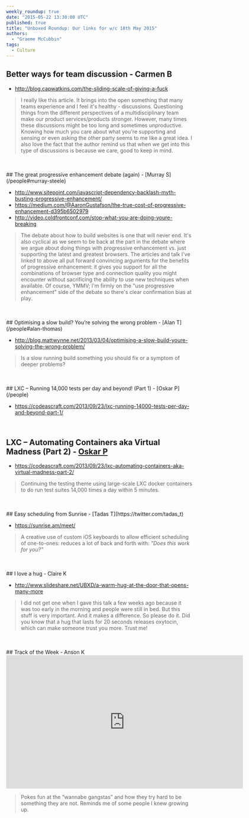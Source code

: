 ```yaml
---
weekly_roundup: true
date: "2015-05-22 13:30:00 UTC"
published: true
title: "Unboxed Roundup: Our links for w/c 18th May 2015"
authors:
  - "Graeme McCubbin"
tags:
  - Culture
---
```




## Better ways for team discussion - Carmen B

* http://blog.capwatkins.com/the-sliding-scale-of-giving-a-fuck

> I really like this article. It brings into the open something that many teams experience and I feel it's healthy - discussions. Questioning things from the different perspectives of a multidisciplinary team make our product services/products stronger. However, many times these discussions might be too long and sometimes unproductive. Knowing how much you care about what you're supporting and sensing or even asking the other party seems to me like a great idea.
I also love the fact that the author remind us that when we get into this type of discussions is because we care, good to keep in mind.<br/>
<br/>


<br/>
## The great progressive enhancement debate (again) - [Murray S](/people#murray-steele)

* http://www.sitepoint.com/javascript-dependency-backlash-myth-busting-progressive-enhancement/
* https://medium.com/@AaronGustafson/the-true-cost-of-progressive-enhancement-d395b6502979
* http://video.coldfrontconf.com/stop-what-you-are-doing-youre-breaking

> The debate about how to build websites is one that will never end.  It's also cyclical as we seem to be back at the part in the debate where we argue about doing things with progressive enhancement vs. just supporting the latest and greatest browsers.  The articles and talk I've linked to above all put forward convincing arguments for the benefits of progressive enhancement: it gives you support for all the combinations of browser type and connection quality you might encounter without sacrificing the ability to use new techniques when available.  Of course, YMMV; I'm firmly on the "use progressive enhancement" side of the debate so there's clear confirmation bias at play.<br/>
<br/>


<br/>
## Optimising a slow build? You’re solving the wrong problem - [Alan T](/people#alan-thomas)

* http://blog.mattwynne.net/2013/03/04/optimising-a-slow-build-youre-solving-the-wrong-problem/

> Is a slow running build something you should fix or a symptom of deeper problems?<br/>
<br/>


<br/>
## LXC – Running 14,000 tests per day and beyond! (Part 1) - [Oskar P](/people)

* https://codeascraft.com/2013/09/23/lxc-running-14000-tests-per-day-and-beyond-part-1/<br/>
<br/>

## LXC – Automating Containers aka Virtual Madness (Part 2) - [Oskar P](/people)

* https://codeascraft.com/2013/09/23/lxc-automating-containers-aka-virtual-madness-part-2/

> Continuing the testing theme using large-scale LXC docker containers to do run test suites 14,000 times a day within 5 minutes.<br/>
<br/>


<br/>
## Easy scheduling from Sunrise - [Tadas T](https://twitter.com/tadas_t)

* https://sunrise.am/meet/

> A creative use of custom iOS keyboards to allow efficient scheduling of one-to-ones: reduces a lot of back and forth with: <i>"Does this work for you?"</i><br/>
<br/>


<br/>
## I love a hug - Claire K

* http://www.slideshare.net/UBXD/a-warm-hug-at-the-door-that-opens-many-more

>  I did not get one when I gave this talk a few weeks ago because it was too early in the morning and people were still in bed. But this stuff is very important. And it makes a difference. So please do it.  Did you know that a hug that lasts for 20 seconds releases oxytocin, which can make someone trust you more. Trust me!<br/>
<br/>


<br/>
## Track of the Week - Anson K

<iframe width="640" height="360" src="https://www.youtube.com/embed/nzY2Qcu5i2A" frameborder="0" allowfullscreen></iframe>

> Pokes fun at the “wannabe gangstas” and how they try hard to be something they are not. Reminds me of some people I knew growing up.
